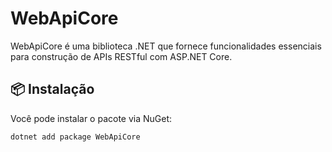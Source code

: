 # WebApiCore

WebApiCore é uma biblioteca .NET que fornece funcionalidades essenciais para construção de APIs RESTful com ASP.NET Core.

## 📦 Instalação

Você pode instalar o pacote via NuGet:

```bash
dotnet add package WebApiCore